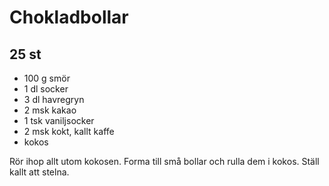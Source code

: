 Chokladbollar
=============

25 st
-----

-	100 g smör
-	1 dl socker
-	3 dl havregryn
-	2 msk kakao
-	1 tsk vaniljsocker
-	2 msk kokt, kallt kaffe
-	kokos

Rör ihop allt utom kokosen. Forma till små bollar och rulla dem i kokos. Ställ kallt att stelna.
